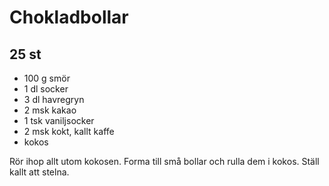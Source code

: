 Chokladbollar
=============

25 st
-----

-	100 g smör
-	1 dl socker
-	3 dl havregryn
-	2 msk kakao
-	1 tsk vaniljsocker
-	2 msk kokt, kallt kaffe
-	kokos

Rör ihop allt utom kokosen. Forma till små bollar och rulla dem i kokos. Ställ kallt att stelna.
